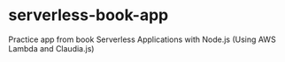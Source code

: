 # serverless-book-app

Practice app from book Serverless Applications with Node.js (Using AWS Lambda and Claudia.js)